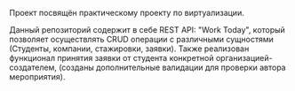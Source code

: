 Проект посвящён практическому проекту по виртуализации.

Данный репозиторий содержит в себе REST API: "Work Today", который позволяет осуществлять CRUD операции с различными сущностями (Студенты, компании, стажировки, заявки).
Также реализован функционал принятия заявки от студента конкретной организацией-создателем, (созданы дополнительные валидации для проверки автора мероприятия).
